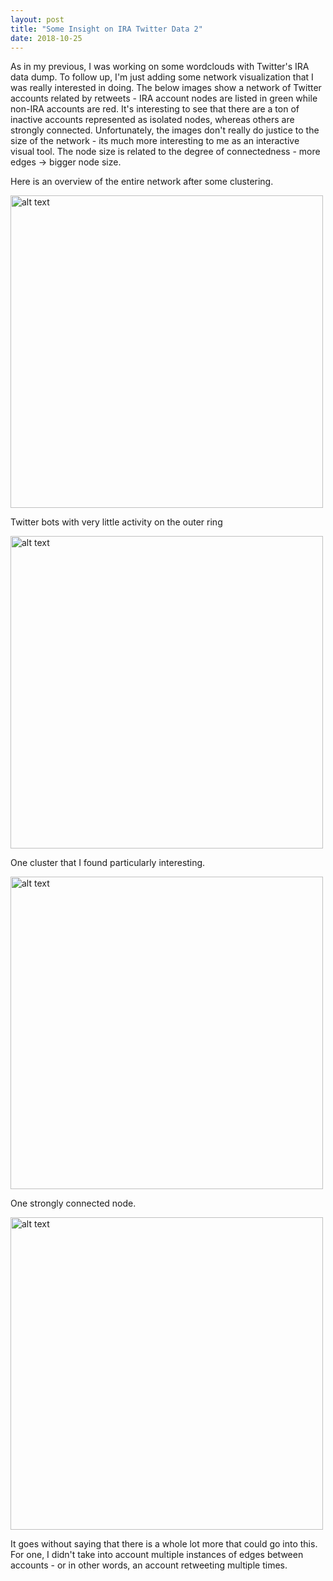 ```yaml
---
layout: post
title: "Some Insight on IRA Twitter Data 2"
date: 2018-10-25
---
```

As in my previous, I was working on some wordclouds with Twitter's IRA data dump. To follow up, I'm just adding some network visualization that I was really interested in doing. The below images show a network of Twitter accounts related by retweets - IRA account nodes are listed in green while non-IRA accounts are red. It's interesting to see that there are a ton of inactive accounts represented as isolated nodes, whereas others are strongly connected. Unfortunately, the images don't really do justice to the size of the network - its much more interesting to me as an interactive visual tool. The node size is related to the degree of connectedness - more edges -> bigger node size. 

Here is an overview of the entire network after some clustering. 

<img src="../../../../images/network_overview.png" alt="alt text" width="500">

Twitter bots with very little activity on the outer ring

<img src="../../../../images/deadbots.png" alt="alt text" width="500">

One cluster that I found particularly interesting.  

<img src="../../../../images/Bot-Cluster.png" alt="alt text" width="500">

One strongly connected node.  

<img src="../../../../images/many_edges.png" alt="alt text" width="500">

It goes without saying that there is a whole lot more that could go into this. For one, I didn't take into account multiple instances of edges between accounts - or in other words, an account retweeting multiple times. 

